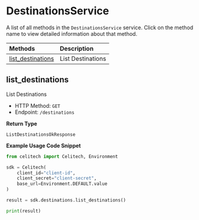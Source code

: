 # DestinationsService

A list of all methods in the `DestinationsService` service. Click on the method name to view detailed information about that method.

| Methods                                 | Description       |
| :-------------------------------------- | :---------------- |
| [list_destinations](#list_destinations) | List Destinations |

## list_destinations

List Destinations

- HTTP Method: `GET`
- Endpoint: `/destinations`

**Return Type**

`ListDestinationsOkResponse`

**Example Usage Code Snippet**

```python
from celitech import Celitech, Environment

sdk = Celitech(
    client_id="client-id",
    client_secret="client-secret",
    base_url=Environment.DEFAULT.value
)

result = sdk.destinations.list_destinations()

print(result)
```
